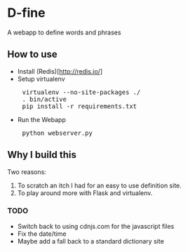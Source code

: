 # D-fine

A webapp to define words and phrases

## How to use

* Install (Redis)[http://redis.io/]
* Setup virtualenv
<pre>
    virtualenv --no-site-packages ./
    . bin/active
    pip install -r requirements.txt
</pre>

* Run the Webapp
<pre>
    python webserver.py
</pre>


## Why I build this

Two reasons:

1. To scratch an itch I had for an easy to use definition site.
1. To play around more with Flask and virtualenv.


### TODO

* Switch back to using cdnjs.com for the javascript files
* Fix the date/time
* Maybe add a fall back to a standard dictionary site
